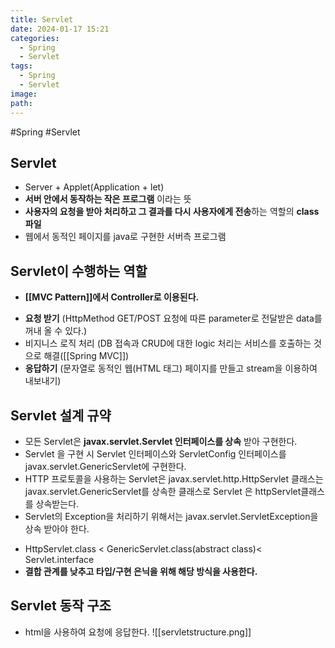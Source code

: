 ```yaml
---
title: Servlet
date: 2024-01-17 15:21
categories:
  - Spring
  - Servlet
tags:
  - Spring
  - Servlet
image: 
path:
---
```

#Spring #Servlet 

## Servlet
- Server + Applet(Application + let)
- **서버 안에서 동작하는 작은 프로그램** 이라는 뜻
- **사용자의 요청을 받아 처리하고 그 결과를 다시 사용자에게 전송**하는 역할의 **class 파일**
- 웹에서 동적인 페이지를 java로 구현한 서버측 프로그램

## Servlet이 수행하는 역할
+ **[[MVC Pattern]]에서 Controller로 이용된다.**
- **요청 받기** (HttpMethod GET/POST 요청에 따른 parameter로 전달받은 data를 꺼내 올 수 있다.)
- 비지니스 로직 처리 (DB 접속과 CRUD에 대한 logic 처리는 서비스를 호출하는 것으로 해결([[Spring MVC]])
- **응답하기** (문자열로 동적인 웹(HTML 태그) 페이지를 만들고 stream을 이용하여 내보내기)

## Servlet 설계 규약
- 모든 Servlet은 **javax.servlet.Servlet 인터페이스를 상속** 받아 구현한다.
- Servlet 을 구현 시 Servlet 인터페이스와 ServletConfig 인터페이스를 javax.servlet.GenericServlet에 구현한다.
- HTTP 프로토콜을 사용하는 Servlet은 javax.servlet.http.HttpServlet 클래스는 javax.servlet.GenericServlet를 상속한 클래스로 Servlet 은 httpServlet클래스를 상속받는다.
- Servlet의 Exception을 처리하기 위해서는 javax.servlet.ServletException을 상속 받아야 한다.
+ HttpServlet.class < GenericServlet.class(abstract class)< Servlet.interface
+ **결합 관계를 낮추고 타입/구현 은닉을 위해 해당 방식을 사용한다.**

## Servlet 동작 구조
- html을 사용하여 요청에 응답한다.
![[servletstructure.png]]

